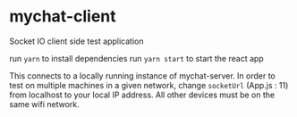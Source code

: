 # mychat-client
Socket IO client side test application

run `yarn` to install dependencies
run `yarn start` to start the react app

This connects to a locally running instance of mychat-server. In order to test on
multiple machines in a given network, change `socketUrl` (App.js : 11) from
localhost to your local IP address. All other devices must be on the same wifi network.

